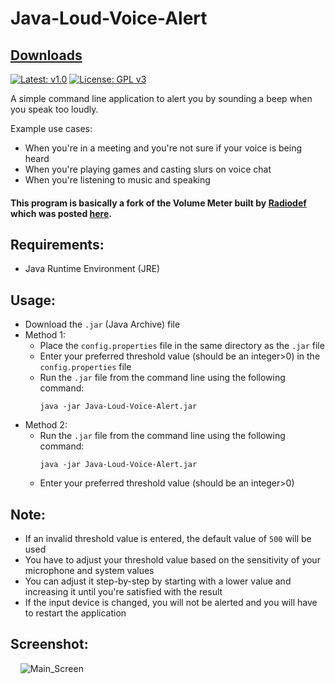 # Java-Loud-Voice-Alert

## [Downloads](https://github.com/VarunS2002/Java-Loud-Voice-Alert/releases)

[![Latest: v1.0](https://img.shields.io/badge/release-v1.0-brightgreen)](https://github.com/VarunS2002/Java-Loud-Voice-Alert/releases/download/1.0/Java-Loud-Voice-Alert_1.0.zip)
[![License: GPL v3](https://img.shields.io/badge/License-GPLv3-blue.svg)](https://www.gnu.org/licenses/gpl-3.0)

A simple command line application to alert you by sounding a beep when you speak too loudly.

Example use cases:

- When you're in a meeting and you're not sure if your voice is being heard
- When you're playing games and casting slurs on voice chat
- When you're listening to music and speaking

#### This program is basically a fork of the Volume Meter built by [Radiodef](https://stackoverflow.com/users/2891664/radiodef) which was posted [here](https://stackoverflow.com/a/26576548/13978447).

## Requirements:

- Java Runtime Environment (JRE)

## Usage:

- Download the `.jar` (Java Archive) file
- Method 1:
    - Place the `config.properties` file in the same directory as the `.jar` file
    - Enter your preferred threshold value (should be an integer>0) in the `config.properties` file
    - Run the `.jar` file from the command line using the following command:
      ```
      java -jar Java-Loud-Voice-Alert.jar
      ```
- Method 2:
  - Run the `.jar` file from the command line using the following command:
    ```
    java -jar Java-Loud-Voice-Alert.jar
    ```
  - Enter your preferred threshold value (should be an integer>0)

## Note:

- If an invalid threshold value is entered, the default value of `500` will be used
- You have to adjust your threshold value based on the sensitivity of your microphone and system values
- You can adjust it step-by-step by starting with a lower value and increasing it until you're satisfied with the result
- If the input device is changed, you will not be alerted and you will have to restart the application

## Screenshot:

&nbsp;&nbsp;&nbsp;&nbsp;![Main_Screen](https://i.imgur.com/UEYcgLR.png)
